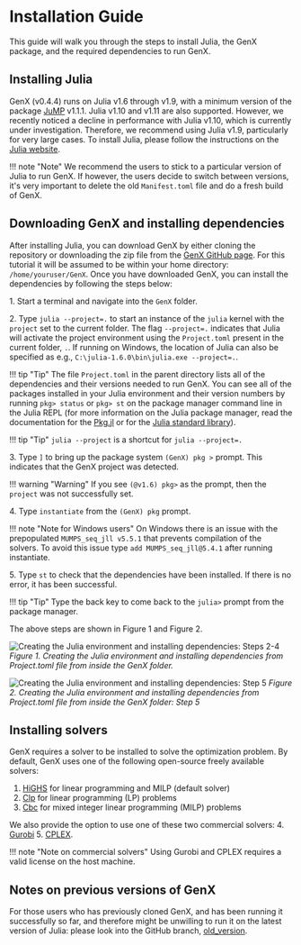 # Installation Guide
This guide will walk you through the steps to install Julia, the GenX package, and the required dependencies to run GenX.

## Installing Julia
GenX (v0.4.4) runs on Julia v1.6 through v1.9, with a minimum version of the package [JuMP](https://jump.dev/JuMP.jl/stable/) v1.1.1. Julia v1.10 and v1.11 are also supported. However, we recently noticed a decline in performance with Julia v1.10, which is currently under investigation. Therefore, we recommend using Julia v1.9, particularly for very large cases. To install Julia, please follow the instructions on the [Julia website](https://julialang.org/downloads/).

!!! note "Note" 
    We recommend the users to stick to a particular version of Julia to run GenX. If however, the users decide to switch between versions, it's very important to delete the old `Manifest.toml` file and do a fresh build of GenX.

## Downloading GenX and installing dependencies
After installing Julia, you can download GenX by either cloning the repository or downloading the zip file from the [GenX GitHub page](https://github.com/GenXProject/GenX). For this tutorial it will be assumed to be within your home directory: `/home/youruser/GenX`.
Once you have downloaded GenX, you can install the dependencies by following the steps below:

1\. Start a terminal and navigate into the `GenX` folder.

2\. Type `julia --project=.` to start an instance of the `julia` kernel with the `project` set to the current folder. The flag `--project=.` indicates that Julia will activate the project environment using the `Project.toml` present in the current folder, `.`. If running on Windows, the location of Julia can also be specified as e.g., `C:\julia-1.6.0\bin\julia.exe --project=.`.

!!! tip "Tip"
    The file `Project.toml` in the parent directory lists all of the dependencies and their versions needed to run GenX. You can see all of the packages installed in your Julia environment and their version numbers by running `pkg> status` or `pkg> st` on the package manager command line in the Julia REPL (for more information on the Julia package manager, read the documentation for the [Pkg.jl](https://pkgdocs.julialang.org/v1/environments/) or for the [Julia standard library](https://docs.julialang.org/en/v1/stdlib/Pkg/)).

!!! tip "Tip" 
    `julia --project` is a shortcut for `julia --project=.`

3\. Type `]` to bring up the package system `(GenX) pkg >` prompt. This indicates that the GenX project was detected. 

!!! warning "Warning"
    If you see `(@v1.6) pkg>` as the prompt, then the `project` was not successfully set.

4\. Type `instantiate` from the `(GenX) pkg` prompt.
   
!!! note "Note for Windows users" 
    On Windows there is an issue with the prepopulated `MUMPS_seq_jll v5.5.1` that prevents compilation of the solvers. To avoid this issue type `add MUMPS_seq_jll@5.4.1` after running instantiate.

5\. Type `st` to check that the dependencies have been installed. If there is no error, it has been successful.

!!! tip "Tip" 
    Type the back key to come back to the `julia>` prompt from the package manager.

The above steps are shown in Figure 1 and Figure 2.

![Creating the Julia environment and installing dependencies: Steps 2-4](assets/GenX_setup_tutorial_part_1.png)
*Figure 1. Creating the Julia environment and installing dependencies from Project.toml file from inside the GenX folder.*

![Creating the Julia environment and installing dependencies: Step 5](assets/GenX_setup_tutorial_part_2.png)
*Figure 2. Creating the Julia environment and installing dependencies from Project.toml file from inside the GenX folder: Step 5*

## Installing solvers
GenX requires a solver to be installed to solve the optimization problem. By default, GenX uses one of the following open-source freely available solvers:

1. [HiGHS](https://github.com/jump-dev/HiGHS.jl) for linear programming and MILP (default solver)
2. [Clp](https://github.com/jump-dev/Clp.jl) for linear programming (LP) problems
3. [Cbc](https://github.com/jump-dev/Cbc.jl) for mixed integer linear programming (MILP) problems

We also provide the option to use one of these two commercial solvers: 
4. [Gurobi](https://www.gurobi.com)
5. [CPLEX](https://www.ibm.com/analytics/cplex-optimizer).

!!! note "Note on commercial solvers"
    Using Gurobi and CPLEX requires a valid license on the host machine.

## Notes on previous versions of GenX
For those users who has previously cloned GenX, and has been running it successfully so far, and therefore might be unwilling to run it on the latest version of Julia: please look into the GitHub branch, [old_version](https://github.com/GenXProject/GenX/tree/old_version).


